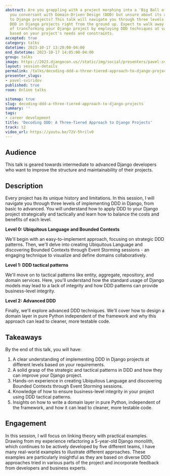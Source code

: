 ```yaml
---
abstract: Are you grappling with a project morphing into a 'Big Ball of Mud'? Are
  you conversant with Domain-Driven Design (DDD) but unsure about its application
  to Django projects? This talk will navigate you through three levels of implementing
  DDD in Django projects right from the ground up. Expect to walk away with the knowledge
  of transforming your Django project by employing DDD techniques at various levels
  based on your project's needs and constraints.
accepted: true
category: talks
datetime: 2023-10-17 13:20:00-04:00
end_datetime: 2023-10-17 14:05:00-04:00
group: talks
image: https://2023.djangocon.us//static/img/social/presenters/pavel-sviridov.png
layout: session-details
permalink: /talks/decoding-ddd-a-three-tiered-approach-to-django-projects/
presenter_slugs:
- pavel-sviridov
published: true
room: Online talks

sitemap: true
slug: decoding-ddd-a-three-tiered-approach-to-django-projects
summary: ''
tags:
- career development
title: 'Decoding DDD: A Three-Tiered Approach to Django Projects'
track: t2
video_url: https://youtu.be/72V-5hrilv0
---
```


## Audience

This talk is geared towards intermediate to advanced Django developers who want to improve the structure and maintainability of their projects.

## Description

Every project has its unique history and limitations. In this session, I will navigate you through three levels of implementing DDD in Django, from basic to advanced. You will understand how to apply DDD to your Django project strategically and tactically and learn how to balance the costs and benefits of each level.

**Level 0: Ubiquitous Language and Bounded Contexts**

We'll begin with an easy-to-implement approach, focusing on strategic DDD patterns. Then, we'll delve into creating Ubiquitous Language and discovering Bounded Contexts through Event Storming sessions - an engaging technique to visualize and define domains collaboratively.

**Level 1: DDD tactical patterns**

We'll move on to tactical patterns like entity, aggregate, repository, and domain services. Here, you'll understand how the standard usage of Django models may lead to a lack of integrity and how DDD patterns can provide business-level integrity.

**Level 2: Advanced DDD**

Finally, we'll explore advanced DDD techniques. We'll cover how to design a domain layer in pure Python independent of the framework and why this approach can lead to cleaner, more testable code.

## Takeaways

By the end of this talk, you will have:
1. A clear understanding of implementing DDD in Django projects at different levels based on your requirements.
2. A solid grasp of the strategic and tactical patterns in DDD and how they can improve your Django project.
3. Hands-on experience in creating Ubiquitous Language and discovering Bounded Contexts through Event Storming sessions.
4. Knowledge of how to ensure business-level integrity in your project using DDD tactical patterns.
5. Insights on how to write a domain layer in pure Python, independent of the framework, and how it can lead to cleaner, more testable code.

## Engagement

In this session, I will focus on linking theory with practical examples. Drawing from my experience refactoring a 5-year-old Django monolith, which continues to be actively developed by five different teams, I have many real-world examples to illustrate different approaches. These examples are particularly insightful as they are based on diverse DDD approaches tried in various parts of the project and incorporate feedback from developers and business experts.
